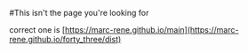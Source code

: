 #This isn't the page you're looking for

correct one is [https://marc-rene.github.io/main](https://marc-rene.github.io/forty_three/dist)
